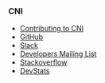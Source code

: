 ### CNI

- [Contributing to
CNI](https://github.com/containernetworking/cni/blob/master/CONTRIBUTING.md)
- [GitHub](https://github.com/containernetworking)
- [Slack](https://containernetworking.slack.com/)
- [Developers Mailing List](https://groups.google.com/forum/#!forum/cni-dev)
- [Stackoverflow](https://stackoverflow.com/search?q=cni)
- [DevStats](https://cni.devstats.cncf.io/)
